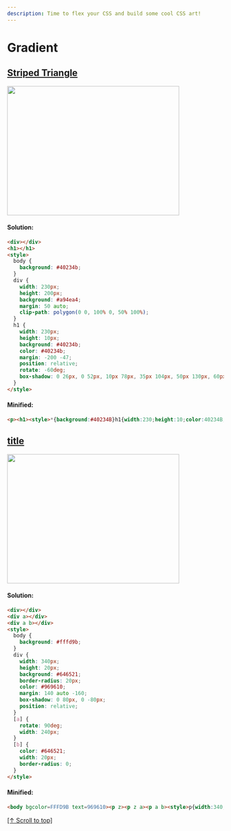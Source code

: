 ```yaml
---
description: Time to flex your CSS and build some cool CSS art!
---
```


# Gradient

## [Striped Triangle](https://cssbattle.dev/play/187)

<img width="400px" height="300px" loading="lazy" src="https://cssbattle.dev/targets/187.png">

#### Solution:

```html
<div></div>
<h1></h1>
<style>
  body {
    background: #40234b;
  }
  div {
    width: 230px;
    height: 200px;
    background: #a94ea4;
    margin: 50 auto;
    clip-path: polygon(0 0, 100% 0, 50% 100%);
  }
  h1 {
    width: 230px;
    height: 10px;
    background: #40234b;
    color: #40234b;
    margin: -200 -47;
    position: relative;
    rotate: -60deg;
    box-shadow: 0 26px, 0 52px, 10px 78px, 35px 104px, 50px 130px, 60px 156px;
  }
</style>
```

#### Minified:

```html
<p><h1><style>*{background:#40234B}h1{width:230;height:10;color:40234B;margin:-200-47;rotate:-60deg;box-shadow:0 27q,0 55q,11q 82q,35q 110q,50q 137q,60q 165q}p{width:230;height:200;background:#A94EA4;margin:50 77;clip-path:polygon(0 0,100%0,50%100%
```

## [title](https://cssbattle.dev/play/188)

<img width="400px" height="300px" loading="lazy" src="https://cssbattle.dev/targets/188.png">

#### Solution:

```html
<div></div>
<div a></div>
<div a b></div>
<style>
  body {
    background: #fffd9b;
  }
  div {
    width: 340px;
    height: 20px;
    background: #646521;
    border-radius: 20px;
    color: #969610;
    margin: 140 auto -160;
    box-shadow: 0 80px, 0 -80px;
    position: relative;
  }
  [a] {
    rotate: 90deg;
    width: 240px;
  }
  [b] {
    color: #646521;
    width: 20px;
    border-radius: 0;
  }
</style>
```

#### Minified:

```html
<body bgcolor=FFFD9B text=969610><p z><p z a><p a b><style>p{width:340;height:20;background:#646521;margin:140 auto -160;box-shadow:0 5em,0 -5em}[z]{border-radius:20q}[a]{rotate:90deg;width:240}[b]{color:646521;width:20
```

[\[↑ Scroll to top\]](#gradient)
